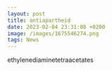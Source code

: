 ```yaml
--- 
layout: post 
title: antiapartheid
date: 2023-02-04 23:31:08 +0200 
image: /images/1675546274.png
tags: News 
--- 
```


ethylenediaminetetraacetates